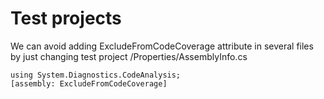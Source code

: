 # Test projects

We can avoid adding ExcludeFromCodeCoverage attribute in several files by just changing test project /Properties/AssemblyInfo.cs

```
using System.Diagnostics.CodeAnalysis;
[assembly: ExcludeFromCodeCoverage]
```
